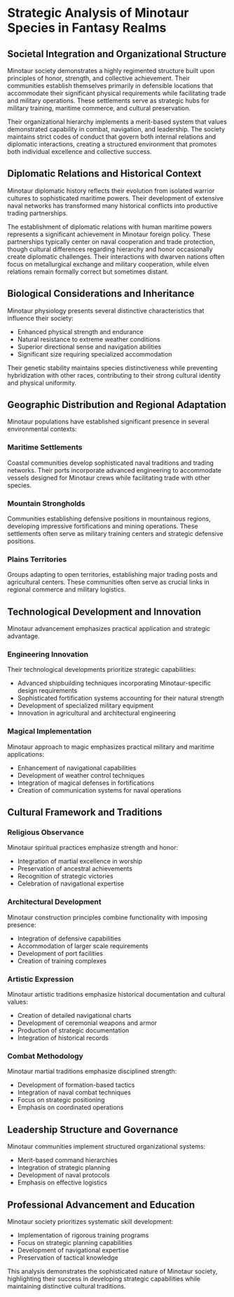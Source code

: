 # Strategic Analysis of Minotaur Species in Fantasy Realms

## Societal Integration and Organizational Structure

Minotaur society demonstrates a highly regimented structure built upon principles of honor, strength, and collective achievement. Their communities establish themselves primarily in defensible locations that accommodate their significant physical requirements while facilitating trade and military operations. These settlements serve as strategic hubs for military training, maritime commerce, and cultural preservation.

Their organizational hierarchy implements a merit-based system that values demonstrated capability in combat, navigation, and leadership. The society maintains strict codes of conduct that govern both internal relations and diplomatic interactions, creating a structured environment that promotes both individual excellence and collective success.

## Diplomatic Relations and Historical Context

Minotaur diplomatic history reflects their evolution from isolated warrior cultures to sophisticated maritime powers. Their development of extensive naval networks has transformed many historical conflicts into productive trading partnerships.

The establishment of diplomatic relations with human maritime powers represents a significant achievement in Minotaur foreign policy. These partnerships typically center on naval cooperation and trade protection, though cultural differences regarding hierarchy and honor occasionally create diplomatic challenges. Their interactions with dwarven nations often focus on metallurgical exchange and military cooperation, while elven relations remain formally correct but sometimes distant.

## Biological Considerations and Inheritance

Minotaur physiology presents several distinctive characteristics that influence their society:
- Enhanced physical strength and endurance
- Natural resistance to extreme weather conditions
- Superior directional sense and navigation abilities
- Significant size requiring specialized accommodation

Their genetic stability maintains species distinctiveness while preventing hybridization with other races, contributing to their strong cultural identity and physical uniformity.

## Geographic Distribution and Regional Adaptation

Minotaur populations have established significant presence in several environmental contexts:

### Maritime Settlements
Coastal communities develop sophisticated naval traditions and trading networks. Their ports incorporate advanced engineering to accommodate vessels designed for Minotaur crews while facilitating trade with other species.

### Mountain Strongholds
Communities establishing defensive positions in mountainous regions, developing impressive fortifications and mining operations. These settlements often serve as military training centers and strategic defensive positions.

### Plains Territories
Groups adapting to open territories, establishing major trading posts and agricultural centers. These communities often serve as crucial links in regional commerce and military logistics.

## Technological Development and Innovation

Minotaur advancement emphasizes practical application and strategic advantage.

### Engineering Innovation
Their technological developments prioritize strategic capabilities:
- Advanced shipbuilding techniques incorporating Minotaur-specific design requirements
- Sophisticated fortification systems accounting for their natural strength
- Development of specialized military equipment
- Innovation in agricultural and architectural engineering

### Magical Implementation
Minotaur approach to magic emphasizes practical military and maritime applications:
- Enhancement of navigational capabilities
- Development of weather control techniques
- Integration of magical defenses in fortifications
- Creation of communication systems for naval operations

## Cultural Framework and Traditions

### Religious Observance
Minotaur spiritual practices emphasize strength and honor:
- Integration of martial excellence in worship
- Preservation of ancestral achievements
- Recognition of strategic victories
- Celebration of navigational expertise

### Architectural Development
Minotaur construction principles combine functionality with imposing presence:
- Integration of defensive capabilities
- Accommodation of larger scale requirements
- Development of port facilities
- Creation of training complexes

### Artistic Expression
Minotaur artistic traditions emphasize historical documentation and cultural values:
- Creation of detailed navigational charts
- Development of ceremonial weapons and armor
- Production of strategic documentation
- Integration of historical records

### Combat Methodology
Minotaur martial traditions emphasize disciplined strength:
- Development of formation-based tactics
- Integration of naval combat techniques
- Focus on strategic positioning
- Emphasis on coordinated operations

## Leadership Structure and Governance

Minotaur communities implement structured organizational systems:
- Merit-based command hierarchies
- Integration of strategic planning
- Development of naval protocols
- Emphasis on effective logistics

## Professional Advancement and Education

Minotaur society prioritizes systematic skill development:
- Implementation of rigorous training programs
- Focus on strategic planning capabilities
- Development of navigational expertise
- Preservation of tactical knowledge

This analysis demonstrates the sophisticated nature of Minotaur society, highlighting their success in developing strategic capabilities while maintaining distinctive cultural traditions.